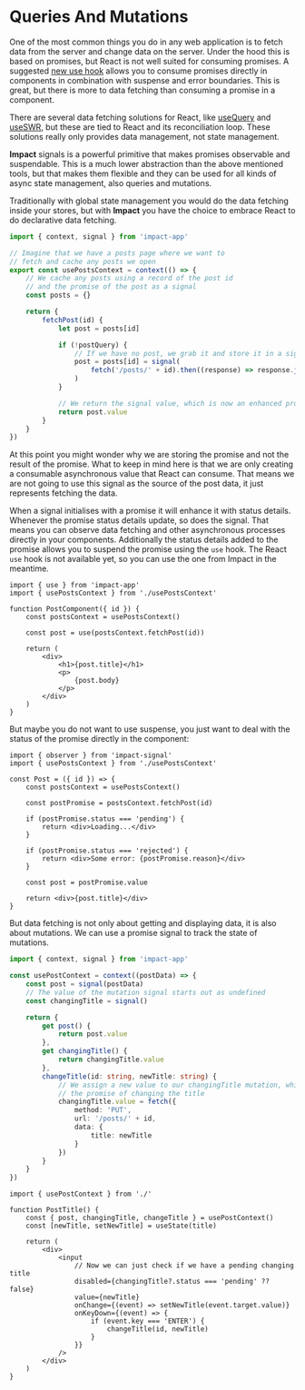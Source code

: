 # Queries And Mutations

One of the most common things you do in any web application is to fetch data from the server and change data on the server. Under the hood this is based on promises, but React is not well suited for consuming promises. A suggested [new use hook](https://blixtdev.com/all-about-reacts-new-use-hook) allows you to consume promises directly in components in combination with suspense and error boundaries. This is great, but there is more to data fetching than consuming a promise in a component.

There are several data fetching solutions for React, like [useQuery](https://tanstack.com/query/v4/docs/react/reference/useQuery) and [useSWR](https://swr.vercel.app/), but these are tied to React and its reconciliation loop. These solutions really only provides data management, not state management.

**Impact** signals is a powerful primitive that makes promises observable and suspendable. This is a much lower abstraction than the above mentioned tools, but that makes them flexible and they can be used for all kinds of async state management, also queries and mutations.

Traditionally with global state management you would do the data fetching inside your stores, but with **Impact** you have the choice to embrace React to do declarative data fetching. 

```ts
import { context, signal } from 'impact-app'

// Imagine that we have a posts page where we want to
// fetch and cache any posts we open
export const usePostsContext = context(() => {
    // We cache any posts using a record of the post id
    // and the promise of the post as a signal
    const posts = {}

    return {
        fetchPost(id) {
            let post = posts[id]

            if (!postQuery) {
                // If we have no post, we grab it and store it in a signal
                post = posts[id] = signal(
                    fetch('/posts/' + id).then((response) => response.json())
                )
            }

            // We return the signal value, which is now an enhanced promise
            return post.value
        }
    }
})
```

At this point you might wonder why we are storing the promise and not the result of the promise. What to keep in mind here is that we are only creating a consumable asynchronous value that React can consume. That means we are not going to use this signal as the source of the post data, it just represents fetching the data.

When a signal initialises with a promise it will enhance it with status details. Whenever the promise status details update, so does the signal. That means you can observe data fetching and other asynchronous processes directly in your components. Additionally the status details added to the promise allows you to suspend the promise using the `use` hook. The React `use` hook is not available yet, so you can use the one from Impact in the meantime.

```tsx
import { use } from 'impact-app'
import { usePostsContext } from './usePostsContext'

function PostComponent({ id }) {
    const postsContext = usePostsContext()

    const post = use(postsContext.fetchPost(id))

    return (
        <div>
            <h1>{post.title}</h1>
            <p>
                {post.body}
            </p>
        </div>
    )
}
```

But maybe you do not want to use suspense, you just want to deal with the status of the promise directly in the component:

```tsx
import { observer } from 'impact-signal'
import { usePostsContext } from './usePostsContext'

const Post = ({ id }) => {
    const postsContext = usePostsContext()

    const postPromise = postsContext.fetchPost(id)

    if (postPromise.status === 'pending') {
        return <div>Loading...</div>
    }

    if (postPromise.status === 'rejected') {
        return <div>Some error: {postPromise.reason}</div>
    }

    const post = postPromise.value

    return <div>{post.title}</div>
}
```

But data fetching is not only about getting and displaying data, it is also about mutations. We can use a promise signal to track the state of mutations.

```ts
import { context, signal } from 'impact-app'

const usePostContext = context((postData) => {
    const post = signal(postData)
    // The value of the mutation signal starts out as undefined
    const changingTitle = signal()

    return {
        get post() {
            return post.value
        },
        get changingTitle() {
            return changingTitle.value
        },
        changeTitle(id: string, newTitle: string) {
            // We assign a new value to our changingTitle mutation, which is
            // the promise of changing the title
            changingTitle.value = fetch({
                method: 'PUT',
                url: '/posts/' + id,
                data: {
                    title: newTitle
                }
            })
        }
    }
})
```

```tsx
import { usePostContext } from './'

function PostTitle() {
    const { post, changingTitle, changeTitle } = usePostContext()
    const [newTitle, setNewTitle] = useState(title)

    return (
        <div>
            <input
                // Now we can just check if we have a pending changing title
                disabled={changingTitle?.status === 'pending' ?? false}
                value={newTitle}
                onChange={(event) => setNewTitle(event.target.value)}
                onKeyDown={(event) => {
                    if (event.key === 'ENTER') {
                        changeTitle(id, newTitle)
                    }
                }}
            />
        </div>
    )
}
```